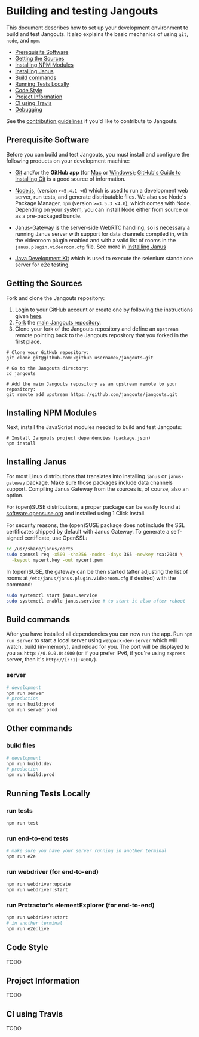# Building and testing Jangouts

This document describes how to set up your development environment to build and
test Jangouts. It also explains the basic mechanics of using `git`, `node`, and
`npm`.

* [Prerequisite Software](#prerequisite-software)
* [Getting the Sources](#getting-the-sources)
* [Installing NPM Modules](#installing-npm-modules)
* [Installing Janus](#installing-janus)
* [Build commands](#build-commands)
* [Running Tests Locally](#running-tests-locally)
* [Code Style](#code-style)
* [Project Information](#project-information)
* [CI using Travis](#ci-using-travis)
* [Debugging](#debugging)

See the [contribution guidelines](/CONTRIBUTING.md) if you'd like to contribute
to Jangouts.

## Prerequisite Software

Before you can build and test Jangouts, you must install and configure the
following products on your development machine:

* [Git](http://git-scm.com) and/or the **GitHub app** (for [Mac](http://mac.github.com)
  or [Windows](http://windows.github.com)); [GitHub's Guide to Installing
  Git](https://help.github.com/articles/set-up-git) is a good source of information.

* [Node.js](http://nodejs.org), (version `>=5.4.1 <6`) which is used to run a
  development web server, run tests, and generate distributable files. We also
  use Node's Package Manager, `npm` (version `>=3.5.3 <4.0`), which comes with
  Node. Depending on your system, you can install Node either from source or as
  a pre-packaged bundle.

* [Janus-Gateway](http://janus.conf.meetecho.com/) is the server-side WebRTC
  handling, so is necessary a running Janus server with support for data
  channels compiled in, with the videoroom plugin enabled and with a valid list
  of rooms in the `janus.plugin.videoroom.cfg` file. See more in [Installing
  Janus](#installing-janus)

* [Java Development Kit](http://www.oracle.com/technetwork/es/java/javase/downloads/index.html)
  which is used to execute the selenium standalone server for e2e testing.

## Getting the Sources

Fork and clone the Jangouts repository:

1. Login to your GitHub account or create one by following the instructions
   given [here](https://github.com/signup/free).
2. [Fork](http://help.github.com/forking) the [main Jangouts
   repository](https://github.com/jangouts/jangouts).
3. Clone your fork of the Jangouts repository and define an `upstream` remote
   pointing back to the Jangouts repository that you forked in the first place.

```shell
# Clone your GitHub repository:
git clone git@github.com:<github username>/jangouts.git

# Go to the Jangouts directory:
cd jangouts

# Add the main Jangouts repository as an upstream remote to your repository:
git remote add upstream https://github.com/jangouts/jangouts.git
```

## Installing NPM Modules


Next, install the JavaScript modules needed to build and test Jangouts:

```shell
# Install Jangouts project dependencies (package.json)
npm install
```

## Installing Janus

For most Linux distributions that translates into installing `janus` or
`janus-gateway` package.  Make sure those packages include data channels
support. Compiling Janus Gateway from the sources is, of course, also an option.

For (open)SUSE distributions, a proper package can be easily found at
[software.opensuse.org](https://software.opensuse.org/package/janus-gateway) and
installed using 1 Click Install.

For security reasons, the (open)SUSE package does not include the SSL
certificates shipped by default with Janus Gateway. To generate a self-signed
certificate, use OpenSSL:

```sh
cd /usr/share/janus/certs
sudo openssl req -x509 -sha256 -nodes -days 365 -newkey rsa:2048 \
  -keyout mycert.key -out mycert.pem
```

In (open)SUSE, the gateway can be then started (after adjusting the list of
rooms at ```/etc/janus/janus.plugin.videoroom.cfg``` if desired) with the
command:

```sh
sudo systemctl start janus.service
sudo systemctl enable janus.service # to start it also after reboot
```

## Build commands

After you have installed all dependencies you can now run the app. Run `npm run
server` to start a local server using `webpack-dev-server` which will watch,
build (in-memory), and reload for you. The port will be displayed to you as
`http://0.0.0.0:4000` (or if you prefer IPv6, if you're using `express` server,
then it's `http://[::1]:4000/`).

### server
```bash
# development
npm run server
# production
npm run build:prod
npm run server:prod
```

## Other commands

### build files
```bash
# development
npm run build:dev
# production
npm run build:prod
```

## Running Tests Locally

### run tests
```bash
npm run test
```

### run end-to-end tests
```bash
# make sure you have your server running in another terminal
npm run e2e
```

### run webdriver (for end-to-end)
```bash
npm run webdriver:update
npm run webdriver:start
```

### run Protractor's elementExplorer (for end-to-end)
```bash
npm run webdriver:start
# in another terminal
npm run e2e:live
```

## Code Style

TODO

## Project Information

TODO

## CI using Travis

TODO



